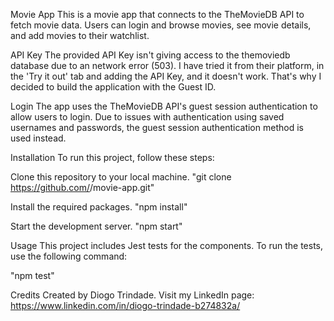 Movie App
This is a movie app that connects to the TheMovieDB API to fetch movie data. Users can login and browse movies, see movie details, and add movies to their watchlist.

API Key
The provided API Key isn't giving access to the themoviedb database due to an network error (503). I have tried it from their platform, in the 'Try it out' tab and adding the API Key, and it doesn't work. That's why I decided to build the application with the Guest ID.

Login
The app uses the TheMovieDB API's guest session authentication to allow users to login. Due to issues with authentication using saved usernames and passwords, the guest session authentication method is used instead.

Installation
To run this project, follow these steps:

Clone this repository to your local machine.
"git clone https://github.com/<username>/movie-app.git"

Install the required packages.
"npm install"

Start the development server.
"npm start"

Usage
This project includes Jest tests for the components. To run the tests, use the following command:

"npm test"

Credits
Created by Diogo Trindade. Visit my LinkedIn page: https://www.linkedin.com/in/diogo-trindade-b274832a/
